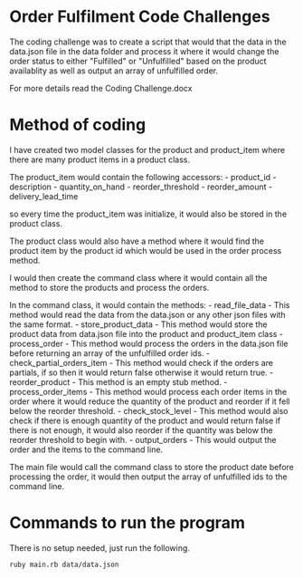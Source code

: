# Order Fulfilment Code Challenges

The coding challenge was to create a script that would that the data in the data.json file in the data folder and process it where it would change the order status to either "Fulfilled" or "Unfulfilled" based on the product availablity as well as output an array of unfulfilled order.

For more details read the Coding Challenge.docx

# Method of coding

I have created two model classes for the product and product_item where there are many product items in a product class.

The product_item would contain the following accessors:
    - product_id
    - description
    - quantity_on_hand
    - reorder_threshold
    - reorder_amount
    - delivery_lead_time

so every time the product_item was initialize, it would also be stored in the product class.

The product class would also have a method where it would find the product item by the product id which would be used in the order process method.

I would then create the command class where it would contain all the method to store the products and process the orders.

In the command class, it would contain the methods:
    - read_file_data
        - This method would read the data from the data.json or any other json files with the same format.
    - store_product_data
        - This method would store the product data from data.json file into the product and product_item class
    - process_order
        - This method would process the orders in the data.json file before returning an array of the unfulfilled order ids.
    - check_partial_orders_item
        - This method would check if the orders are partials, if so then it would return false otherwise it would return true.
    - reorder_product
        - This method is an empty stub method.
    - process_order_items
        - This method would process each order items in the order where it would reduce the quantity of the product and reorder if it fell below the reorder threshold.
    - check_stock_level
        - This method would also check if there is enough quantity of the product and would return false if there is not enough, it would also reorder if the quantity was below the reorder threshold to begin with.
    - output_orders
        - This would output the order and the items to the command line.

The main file would call the command class to store the product date before processing the order, it would then output the array of unfulfilled ids to the command line.

# Commands to run the program
There is no setup needed, just run the following.

```
ruby main.rb data/data.json
```